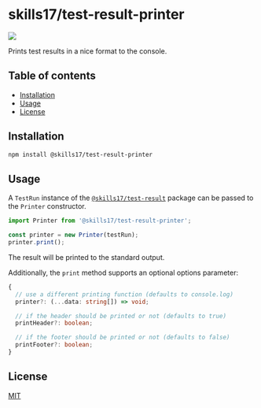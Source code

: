 # skills17/test-result-printer

<img src="https://cyrilwanner.github.io/packages/skills17/test-result-printer/assets/output-preview.png" align="center">

Prints test results in a nice format to the console.

## Table of contents

- [Installation](#installation)
- [Usage](#usage)
- [License](#license)

## Installation

```bash
npm install @skills17/test-result-printer
```

## Usage

A `TestRun` instance of the [`@skills17/test-result`](https://github.com/skills17/test-result) package can be passed to the `Printer` constructor.

```typescript
import Printer from '@skills17/test-result-printer';

const printer = new Printer(testRun);
printer.print();
```

The result will be printed to the standard output.

Additionally, the `print` method supports an optional options parameter:

```typescript
{
  // use a different printing function (defaults to console.log)
  printer?: (...data: string[]) => void;

  // if the header should be printed or not (defaults to true)
  printHeader?: boolean;

  // if the footer should be printed or not (defaults to false)
  printFooter?: boolean;
}
```

## License

[MIT](https://github.com/skills17/test-result-printer/blob/master/LICENSE)
